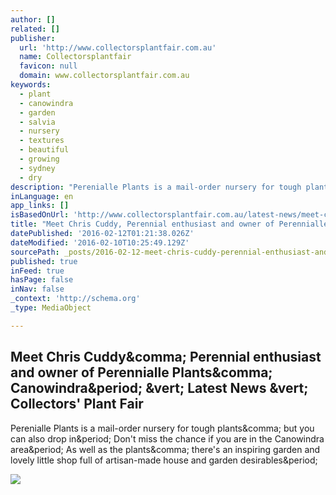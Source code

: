 ```yaml
---
author: []
related: []
publisher:
  url: 'http://www.collectorsplantfair.com.au'
  name: Collectorsplantfair
  favicon: null
  domain: www.collectorsplantfair.com.au
keywords:
  - plant
  - canowindra
  - garden
  - salvia
  - nursery
  - textures
  - beautiful
  - growing
  - sydney
  - dry
description: "Perenialle Plants is a mail-order nursery for tough plants, but you can also drop in. Don't miss the chance if you are in the Canowindra area. As well as the plants, there's an inspiring garden and lovely little shop full of artisan-made house and garden desirables."
inLanguage: en
app_links: []
isBasedOnUrl: 'http://www.collectorsplantfair.com.au/latest-news/meet-chris-cuddy-perennial-enthusiast-and-owner-of-perennialle-plants-canowindra/'
title: "Meet Chris Cuddy, Perennial enthusiast and owner of Perennialle Plants, Canowindra. | Latest News | Collectors' Plant Fair"
datePublished: '2016-02-12T01:21:38.026Z'
dateModified: '2016-02-10T10:25:49.129Z'
sourcePath: _posts/2016-02-12-meet-chris-cuddy-perennial-enthusiast-and-owner-of-perennia.md
published: true
inFeed: true
hasPage: false
inNav: false
_context: 'http://schema.org'
_type: MediaObject

---
```

<article style=""><h1>Meet Chris Cuddy&amp;comma; Perennial enthusiast and owner of Perennialle Plants&amp;comma; Canowindra&amp;period; &amp;vert; Latest News &amp;vert; Collectors' Plant Fair</h1><p>Perenialle Plants is a mail-order nursery for tough plants&amp;comma; but you can also drop in&amp;period; Don't miss the chance if you are in the Canowindra area&amp;period; As well as the plants&amp;comma; there's an inspiring garden and lovely little shop full of artisan-made house and garden desirables&amp;period;</p><img src="http://www.collectorsplantfair.com.au/images/sendbinary.asp?path=imagesDB/news/meet-chris-cuddy_garden3_websize.jpg&amp;maxwidth=180" /></article>